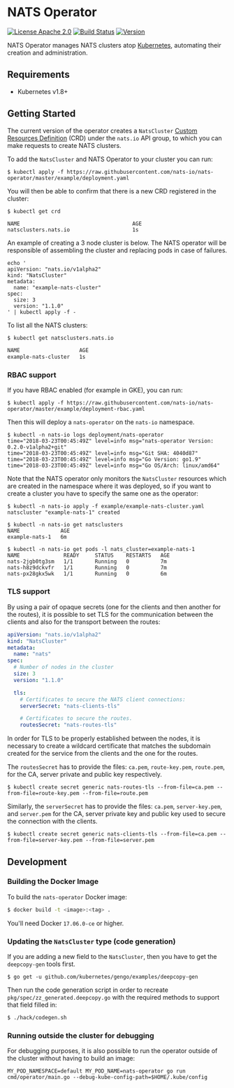 # NATS Operator

[![License Apache 2.0](https://img.shields.io/badge/License-Apache2-blue.svg)](https://www.apache.org/licenses/LICENSE-2.0)
[![Build Status](https://travis-ci.org/nats-io/nats-operator.svg?branch=master)](https://travis-ci.org/nats-io/nats-operator)
[![Version](https://d25lcipzij17d.cloudfront.net/badge.svg?id=go&type=5&v=0.2.0)](https://github.com/nats-io/nats-operator/releases/tag/v0.2.0)

NATS Operator manages NATS clusters atop [Kubernetes][k8s-home], automating their creation and administration.

[k8s-home]: http://kubernetes.io

## Requirements

- Kubernetes v1.8+

## Getting Started

The current version of the operator creates a `NatsCluster` [Custom Resources Definition](https://kubernetes.io/docs/tasks/access-kubernetes-api/extend-api-custom-resource-definitions/) (CRD) under the `nats.io` API group, to which you can make requests to create NATS clusters.

To add the `NatsCluster` and NATS Operator to your cluster you can run:

```
$ kubectl apply -f https://raw.githubusercontent.com/nats-io/nats-operator/master/example/deployment.yaml
```

You will then be able to confirm that there is a new CRD registered
in the cluster:

```
$ kubectl get crd

NAME                                    AGE
natsclusters.nats.io                    1s
```

An example of creating a 3 node cluster is below.  The NATS operator will be
responsible of assembling the cluster and replacing pods in case of failures.

```
echo '
apiVersion: "nats.io/v1alpha2"
kind: "NatsCluster"
metadata:
  name: "example-nats-cluster"
spec:
  size: 3
  version: "1.1.0"
' | kubectl apply -f -
```

To list all the NATS clusters:

```sh
$ kubectl get natsclusters.nats.io

NAME                   AGE
example-nats-cluster   1s
```

### RBAC support

If you have RBAC enabled (for example in GKE), you can run:

```
$ kubectl apply -f https://raw.githubusercontent.com/nats-io/nats-operator/master/example/deployment-rbac.yaml
```

Then this will deploy a `nats-operator` on the `nats-io` namespace.

```
$ kubectl -n nats-io logs deployment/nats-operator
time="2018-03-23T00:45:49Z" level=info msg="nats-operator Version: 0.2.0-v1alpha2+git"
time="2018-03-23T00:45:49Z" level=info msg="Git SHA: 4040d87"
time="2018-03-23T00:45:49Z" level=info msg="Go Version: go1.9"
time="2018-03-23T00:45:49Z" level=info msg="Go OS/Arch: linux/amd64"
```

Note that the NATS operator only monitors the `NatsCluster` resources
which are created in the namespace where it was deployed, so if you
want to create a cluster you have to specify the same one as the
operator:

```
$ kubectl -n nats-io apply -f example/example-nats-cluster.yaml
natscluster "example-nats-1" created

$ kubectl -n nats-io get natsclusters
NAME             AGE
example-nats-1   6m

$ kubectl -n nats-io get pods -l nats_cluster=example-nats-1
NAME              READY     STATUS    RESTARTS   AGE
nats-2jgb0tg3sm   1/1       Running   0          7m
nats-h8z9dckvfr   1/1       Running   0          7m
nats-px28gkx5wk   1/1       Running   0          6m
```

### TLS support

By using a pair of opaque secrets (one for the clients and then another for the routes),
it is possible to set TLS for the communication between the clients and also for the
transport between the routes:

```yaml
apiVersion: "nats.io/v1alpha2"
kind: "NatsCluster"
metadata:
  name: "nats"
spec:
  # Number of nodes in the cluster
  size: 3
  version: "1.1.0"

  tls:
    # Certificates to secure the NATS client connections:
    serverSecret: "nats-clients-tls"

    # Certificates to secure the routes.
    routesSecret: "nats-routes-tls"
```

In order for TLS to be properly established between the nodes, it is 
necessary to create a wildcard certificate that matches the subdomain
created for the service from the clients and the one for the routes.

The `routesSecret` has to provide the files: `ca.pem`, `route-key.pem`, `route.pem`,
for the CA, server private and public key respectively.

```
$ kubectl create secret generic nats-routes-tls --from-file=ca.pem --from-file=route-key.pem --from-file=route.pem
```

Similarly, the `serverSecret` has to provide the files: `ca.pem`, `server-key.pem`, and `server.pem`
for the CA, server private key and public key used to secure the connection
with the clients.

```
$ kubectl create secret generic nats-clients-tls --from-file=ca.pem --from-file=server-key.pem --from-file=server.pem
```

## Development

### Building the Docker Image

To build the `nats-operator` Docker image:

```sh
$ docker build -t <image>:<tag> .
```

You'll need Docker `17.06.0-ce` or higher.

### Updating the `NatsCluster` type (code generation)

If you are adding a new field to the `NatsCluster`, then you have to
get the `deepcopy-gen` tools first.

```
$ go get -u github.com/kubernetes/gengo/examples/deepcopy-gen
```

Then run the code generation script in order to recreate
`pkg/spec/zz_generated.deepcopy.go` with the required methods to
support that field filled in:

```sh
$ ./hack/codegen.sh
```

### Running outside the cluster for debugging

For debugging purposes, it is also possible to run the operator 
outside of the cluster without having to build an image:

```
MY_POD_NAMESPACE=default MY_POD_NAME=nats-operator go run cmd/operator/main.go --debug-kube-config-path=$HOME/.kube/config
```
